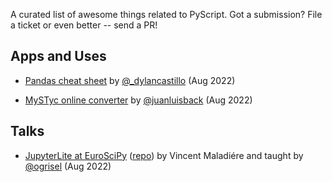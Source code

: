 A curated list of awesome things related to PyScript.
Got a submission?
File a ticket or even better -- send a PR!

## Apps and Uses

- [Pandas cheat sheet](https://pandas.dylancastillo.co) by [@_dylancastillo](https://twitter.com/_dylancastillo/status/1564236553408356352) (Aug 2022)

- [MySTyc online converter](https://github.com/astrojuanlu/mystyc) by [@juanluisback](https://twitter.com/juanluisback) (Aug 2022)

## Talks

- [JupyterLite at EuroSciPy](https://twitter.com/sklearn_inria/status/1564524486057132032) ([repo](https://github.com/Vincent-Maladiere/scipy-demo)) by Vincent Maladiére and taught by 
[@ogrisel](https://twitter.com/ogrisel) (Aug 2022)

